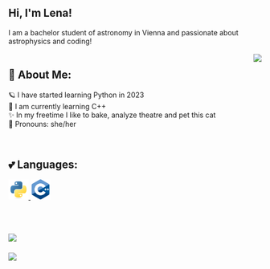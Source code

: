 ## Hi, I'm Lena! 

<!--
**lnnrmhf/lnnrmhf** is a ✨ _special_ ✨ repository because its `README.md` (this file) appears on your GitHub profile.

Here are some ideas to get you started:

- 🔭 I’m currently working on ...
- 🌱 I’m currently learning ...
- 👯 I’m looking to collaborate on ...
- 🤔 I’m looking for help with ...
- 💬 Ask me about ...
- 📫 How to reach me: ...
- 😄 Pronouns: ...
- ⚡ Fun fact: ...

# 📊 GitHub Stats:
![](https://github-readme-stats.vercel.app/api?username=lnnrmhf&theme=rose&hide_border=true&include_all_commits=false&count_private=false)<br/>
![](https://github-readme-streak-stats.herokuapp.com/?user=lnnrmhf&theme=rose&hide_border=true)<br/>
![](https://github-readme-stats.vercel.app/api/top-langs/?username=lnnrmhf&theme=rose&hide_border=true&include_all_commits=false&count_private=false&layout=compact)

---
[![](https://visitcount.itsvg.in/api?id=lnnrmhf&icon=0&color=0)](https://visitcount.itsvg.in)
## 🗒️ GitHub Stats:

<!-- Proudly created with GPRM ( https://gprm.itsvg.in ) -->






<!-- Proudly created with GPRM ( https://gprm.itsvg.in ) -->
I am a bachelor student of astronomy in Vienna and passionate about astrophysics and coding!
<br> 
<br> 
<img align="right" height="250" src="https://github.com/user-attachments/assets/c69d8a81-818d-4e41-9e5a-dbc47819f577"  />

## 💫 About Me: 
🪐 I have started learning Python in 2023 <br>
🌱 I am currently learning C++ <br> 
✨ In my freetime I like to bake, analyze theatre and pet this cat <br>
🌸 Pronouns: she/her

<br> 

## 💕 Languages:
<p align="left"> <a href="https://www.python.org" target="_blank" rel="noreferrer"> <img src="https://raw.githubusercontent.com/devicons/devicon/master/icons/python/python-original.svg" alt="python" width="40" height="40"/> </a> <a href="https://www.w3schools.com/cpp/" target="_blank" rel="noreferrer"> <img src="https://raw.githubusercontent.com/devicons/devicon/master/icons/cplusplus/cplusplus-original.svg" alt="cplusplus" width="40" height="40"/> </a> </p>

<br> 


![](https://github-readme-stats.vercel.app/api?username=lnnrmhf&theme=rose&hide_border=true&include_all_commits=false&count_private=false)
---
[![](https://visitcount.itsvg.in/api?id=lnnrmhf&icon=7&color=10)](https://visitcount.itsvg.in)

<!-- Proudly created with GPRM ( https://gprm.itsvg.in ) -->
